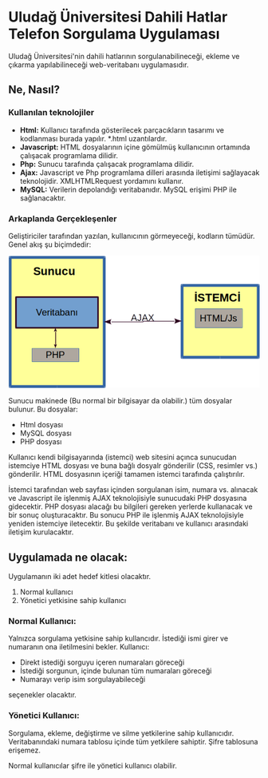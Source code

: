 # Uludağ Üniversitesi Dahili Hatlar Telefon Sorgulama Uygulaması

Uludağ Üniversitesi'nin dahili hatlarının sorgulanabilineceği, ekleme ve çıkarma yapılabilineceği web-veritabanı uygulamasıdır.


## Ne, Nasıl?

### Kullanılan teknolojiler

* **Html:**
    Kullanıcı tarafında gösterilecek parçacıkların tasarımı ve kodlanması burada yapılır. \*.html uzantılardır.
* **Javascript:**
    HTML dosyalarının içine gömülmüş kullanıcının ortamında çalışacak programlama dilidir.
* **Php:**
    Sunucu tarafında çalışacak programlama dilidir.
* **Ajax:**
    Javascript ve Php programlama dilleri arasında iletişimi sağlayacak teknolojidir. XMLHTMLRequest yordamını kullanır.
* **MySQL:**
    Verilerin depolandığı veritabanıdır. MySQL erişimi PHP ile sağlanacaktır.

### Arkaplanda Gerçekleşenler

Geliştiriciler tarafından yazılan, kullanıcının görmeyeceği, kodların tümüdür.
Genel akış şu biçimdedir:

![Akış yolu](./_resim/readme_1.png)

Sunucu makinede (Bu normal bir bilgisayar da olabilir.) tüm dosyalar bulunur. Bu dosyalar:
* Html dosyası
* MySQL dosyası
* PHP dosyası

Kullanıcı kendi bilgisayarında (istemci) web sitesini açınca sunucudan istemciye HTML dosyası ve buna bağlı dosyalr gönderilir (CSS, resimler vs.) gönderilir. HTML dosyasının içeriği tamamen istemci tarafında çalıştırılır.

İstemci tarafından web sayfası içinden sorgulanan isim, numara vs. alınacak ve Javascript ile işlenmiş AJAX teknolojisiyle sunucudaki PHP dosyasına gidecektir. PHP dosyası alacağı bu bilgileri gereken yerlerde kullanacak ve bir sonuç oluşturacaktır. Bu sonucu PHP ile işlenmiş AJAX teknolojisiyle yeniden istemciye iletecektir. Bu şekilde veritabanı ve kullanıcı arasındaki iletişim kurulacaktır.

## Uygulamada ne olacak:

 Uygulamanın iki adet hedef kitlesi olacaktır.

 1. Normal kullanıcı
 2. Yönetici yetkisine sahip kullanıcı

### Normal Kullanıcı:

 Yalnızca sorgulama yetkisine sahip kullancıdır. İstediği ismi girer ve numaranın ona iletilmesini bekler. Kullanıcı:

 * Direkt istediği sorguyu içeren numaraları göreceği
 * İstediği sorgunun, içinde bulunan tüm numaraları göreceği
 * Numarayı verip isim sorgulayabileceği

 seçenekler olacaktır.

### Yönetici Kullanıcı:

 Sorgulama, ekleme, değiştirme ve silme yetkilerine sahip kullanıcıdır. Veritabanındaki numara tablosu içinde tüm yetkilere sahiptir. Şifre tablosuna erişemez.

 Normal kullanıcılar şifre ile yönetici kullanıcı olabilir. 
